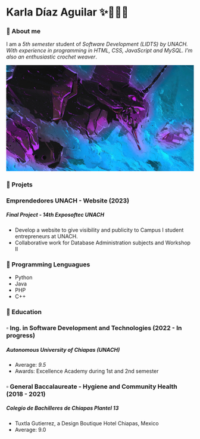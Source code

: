 # Karla Díaz Aguilar ✨👩🏻‍💻
### 🔹 About me

 I am a *5th semester* student of **Software Development* (LIDTS) by UNACH. With experience in programming in HTML, CSS, JavaScript and MySQL. I’m also an enthusiastic *crochet weaver**.

 ![Eva cause I like it](./eva.jpg)

### 🔹 Projets 
### Emprendedores UNACH - Website (2023)
##### Final Project -  14th Exposoftec UNACH
- Develop a website to give visibility and publicity to Campus I student entrepreneurs at UNACH.
- Collaborative work for Database Administration subjects and Workshop II

### 🔹 Programming Lenguagues
- Python 
- Java
- PHP
- C++

### 🔹 Education 
### ▫️ Ing. in Software Development and Technologies (2022 - In progress)
##### Autonomous University of Chiapas (UNACH)
- Average: *9.5*
- Awards: Excellence Academy during 1st and 2nd semester


### ▫️ General Baccalaureate - Hygiene and Community Health (2018 - 2021)
##### Colegio de Bachilleres de Chiapas Plantel 13
- Tuxtla Gutierrez, a Design Boutique Hotel Chiapas, Mexico
- Average: 9.0